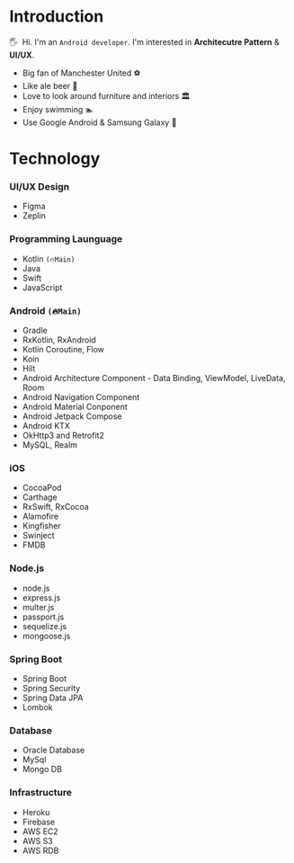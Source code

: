 # Introduction
🖐&nbsp;&nbsp;Hi. I'm an `Android developer`. I'm interested in **Architecutre Pattern** & **UI/UX**.
<br/>
* Big fan of Manchester United ⚽️
* Like ale beer 🍺
* Love to look around furniture and interiors 🏛
* Enjoy swimming 🏊‍
* Use Google Android & Samsung Galaxy 📱

# Technology

### UI/UX Design
* Figma
* Zeplin

### Programming Launguage
* Kotlin `(🔥Main)`
* Java
* Swift
* JavaScript

### Android `(🔥Main)`
* Gradle
* RxKotlin, RxAndroid
* Kotlin Coroutine, Flow
* Koin
* Hilt
* Android Architecture Component - Data Binding, ViewModel, LiveData, Room
* Android Navigation Component
* Android Material Conponent
* Android Jetpack Compose
* Android KTX
* OkHttp3 and Retrofit2
* MySQL, Realm

### iOS
* CocoaPod
* Carthage
* RxSwift, RxCocoa
* Alamofire
* Kingfisher
* Swinject
* FMDB

### Node.js
* node.js
* express.js
* multer.js
* passport.js
* sequelize.js
* mongoose.js

### Spring Boot
* Spring Boot
* Spring Security
* Spring Data JPA
* Lombok

### Database
* Oracle Database
* MySql
* Mongo DB

### Infrastructure
* Heroku
* Firebase
* AWS EC2
* AWS S3
* AWS RDB
